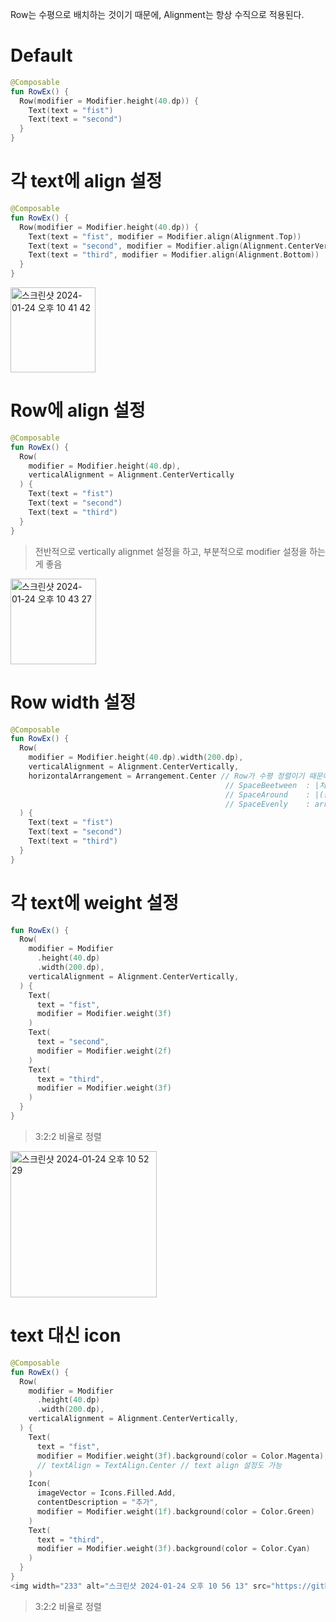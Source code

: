 Row는 수평으로 배치하는 것이기 때문에, Alignment는 항상 수직으로 적용된다.

# Default
```kotlin
@Composable
fun RowEx() {
  Row(modifier = Modifier.height(40.dp)) {
    Text(text = "fist")
    Text(text = "second")
  }
}
```

# 각 text에 align 설정
```kotlin
@Composable
fun RowEx() {
  Row(modifier = Modifier.height(40.dp)) {
    Text(text = "fist", modifier = Modifier.align(Alignment.Top))
    Text(text = "second", modifier = Modifier.align(Alignment.CenterVertically))
    Text(text = "third", modifier = Modifier.align(Alignment.Bottom))
  }
}
```
<img width="136" alt="스크린샷 2024-01-24 오후 10 41 42" src="https://github.com/Chaebin-Park/Chaebin-Park.github.io/assets/64880435/8cd09846-71d8-4a02-8d87-5920694d2a74">

# Row에 align 설정
```kotlin
@Composable
fun RowEx() {
  Row(
    modifier = Modifier.height(40.dp),
    verticalAlignment = Alignment.CenterVertically
  ) {
    Text(text = "fist")
    Text(text = "second")
    Text(text = "third")
  }
}
```
> 전반적으로 vertically alignmet 설정을 하고, 부분적으로 modifier 설정을 하는게 좋음
<img width="137" alt="스크린샷 2024-01-24 오후 10 43 27" src="https://github.com/Chaebin-Park/Chaebin-Park.github.io/assets/64880435/cba51fe3-1cb4-499a-a120-d80e20b387d4">

# Row width 설정
```kotlin
@Composable
fun RowEx() {
  Row(
    modifier = Modifier.height(40.dp).width(200.dp),
    verticalAlignment = Alignment.CenterVertically,
    horizontalArrangement = Arrangement.Center // Row가 수평 정렬이기 때문에, 수평 방향 기준으로 정렬.
                                                // SpaceBeetween  : |처음 (공백) 중간 (공백) 맨 끝|
                                                // SpaceAround    : |(공백) 처음 (공백) 중간 (공백) 맨 끝 (공백)|
                                                // SpaceEvenly    : arround랑 같아보임..?
  ) {
    Text(text = "fist")
    Text(text = "second")
    Text(text = "third")
  }
}
```

# 각 text에 weight 설정
```kotlin
fun RowEx() {
  Row(
    modifier = Modifier
      .height(40.dp)
      .width(200.dp),
    verticalAlignment = Alignment.CenterVertically,
  ) {
    Text(
      text = "fist",
      modifier = Modifier.weight(3f)
    )
    Text(
      text = "second",
      modifier = Modifier.weight(2f)
    )
    Text(
      text = "third",
      modifier = Modifier.weight(3f)
    )
  }
}
```
> 3:2:2 비율로 정렬
<img width="234" alt="스크린샷 2024-01-24 오후 10 52 29" src="https://github.com/Chaebin-Park/Chaebin-Park.github.io/assets/64880435/e973e11c-3713-469e-a5f3-6b7a3e7875c4">

# text 대신 icon
```kotlin
@Composable
fun RowEx() {
  Row(
    modifier = Modifier
      .height(40.dp)
      .width(200.dp),
    verticalAlignment = Alignment.CenterVertically,
  ) {
    Text(
      text = "fist",
      modifier = Modifier.weight(3f).background(color = Color.Magenta),
      // textAlign = TextAlign.Center // text align 설정도 가능
    )
    Icon(
      imageVector = Icons.Filled.Add,
      contentDescription = "추가",
      modifier = Modifier.weight(1f).background(color = Color.Green)
    )
    Text(
      text = "third",
      modifier = Modifier.weight(3f).background(color = Color.Cyan)
    )
  }
}
<img width="233" alt="스크린샷 2024-01-24 오후 10 56 13" src="https://github.com/Chaebin-Park/Chaebin-Park.github.io/assets/64880435/80f5a9a8-2d9e-498e-961b-6c4ffb15c566">

```
> 3:2:2 비율로 정렬




